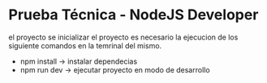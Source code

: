# Prueba Técnica - NodeJS Developer

el proyecto se inicializar el proyecto es necesario la ejecucion de los siguiente comandos en la temrinal del mismo.

* npm install -> instalar dependecias
* npm run dev -> ejecutar proyecto en modo de desarrollo
